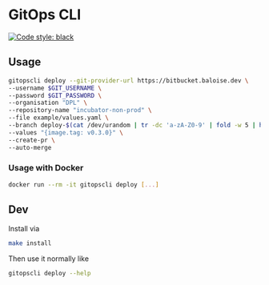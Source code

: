 # GitOps CLI
<a href="https://github.com/psf/black"><img alt="Code style: black" src="https://img.shields.io/badge/code%20style-black-000000.svg"></a>

## Usage
```bash
gitopscli deploy --git-provider-url https://bitbucket.baloise.dev \
--username $GIT_USERNAME \
--password $GIT_PASSWORD \
--organisation "DPL" \
--repository-name "incubator-non-prod" \
--file example/values.yaml \
--branch deploy-$(cat /dev/urandom | tr -dc 'a-zA-Z0-9' | fold -w 5 | head -n 1) \
--values "{image.tag: v0.3.0}" \
--create-pr \
--auto-merge
```

### Usage with Docker
```bash
docker run --rm -it gitopscli deploy [...]
```

## Dev
Install via

```bash
make install
```

Then use it normally like

```bash
gitopscli deploy --help
```

